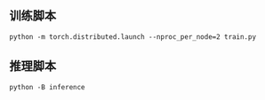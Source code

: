 ## 训练脚本
    python -m torch.distributed.launch --nproc_per_node=2 train.py
## 推理脚本
    python -B inference
